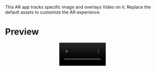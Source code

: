 This AR app tracks specific image and overlays Video on it. Replace the default assets to customize the AR experience.

# Preview

<p align="center">
  <video src="luffy.mp4" alt="luffy" style="width: 30%;">
</p>